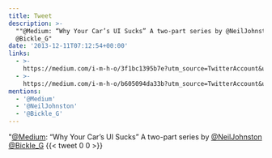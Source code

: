 ```yaml
---
title: Tweet
description: >-
  ""@Medium: “Why Your Car’s UI Sucks” A two-part series by @NeilJohnston   
  @Bickle_G"
date: '2013-12-11T07:12:54+00:00'
links:
  - >-
    https://medium.com/i-m-h-o/3f1bc1395b7e?utm_source=TwitterAccount&utm_medium=Twitter&utm_campaign=TwitterAccount
  - >-
    https://medium.com/i-m-h-o/b605094da33b?utm_source=TwitterAccount&utm_medium=Twitter&utm_campaign=TwitterAccount
mentions:
  - '@Medium'
  - '@NeilJohnston'
  - '@Bickle_G'
---
```

"[@Medium](https://twitter.com/@Medium): “Why Your Car’s UI Sucks” A two-part series by [@NeilJohnston](https://twitter.com/@NeilJohnston)    [@Bickle_G](https://twitter.com/@Bickle_G)
      {{< tweet 0 0 >}}
    

